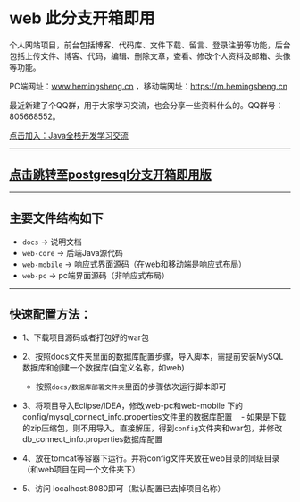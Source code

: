 # web 此分支开箱即用

个人网站项目，前台包括博客、代码库、文件下载、留言、登录注册等功能，后台包括上传文件、博客、代码，编辑、删除文章，查看、修改个人资料及邮箱、头像等功能。

PC端网址：www.hemingsheng.cn ，移动端网址：https://m.hemingsheng.cn

最近新建了个QQ群，用于大家学习交流，也会分享一些资料什么的。QQ群号：805668552。

[点击加入：Java全栈开发学习交流](//shang.qq.com/wpa/qunwpa?idkey=41068b9adb14521cab1ebfea385e3e4aabf466115ba5278ca4d41a605506c096)

------------

## [点击跳转至postgresql分支开箱即用版](https://github.com/CrazyHusen/web/tree/web-psql) 

------------

## 主要文件结构如下

- `docs` -> 说明文档
- `web-core` -> 后端Java源代码
- `web-mobile` -> 响应式界面源码（在web和移动端是响应式布局）
- `web-pc` -> pc端界面源码（非响应式布局）

------------

## 快速配置方法：

- 1、下载项目源码或者打包好的war包

- 2、按照docs文件夹里面的数据库配置步骤，导入脚本，需提前安装MySQL数据库和创建一个数据库(自定义名称，如web)
    - 按照`docs/数据库部署文件夹`里面的步骤依次运行脚本即可
    
- 3、将项目导入Eclipse/IDEA，修改web-pc和web-mobile 下的config/mysql_connect_info.properties文件里的数据库配置
    - 如果是下载的zip压缩包，则不用导入，直接解压，得到`config`文件夹和war包，并修改db_connect_info.properties数据库配置

- 4、放在tomcat等容器下运行。并将config文件夹放在web目录的同级目录（和web项目在同一个文件夹下）

- 5、访问 localhost:8080即可（默认配置已去掉项目名称）
